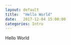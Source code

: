 ```yaml
---
layout: default
title:  "Hello World"
date:   2017-12-04 15:00:00
categories: Intro
---
```

Hello World
